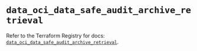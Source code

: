 # `data_oci_data_safe_audit_archive_retrieval`

Refer to the Terraform Registry for docs: [`data_oci_data_safe_audit_archive_retrieval`](https://registry.terraform.io/providers/oracle/oci/7.19.0/docs/data-sources/data_safe_audit_archive_retrieval).
